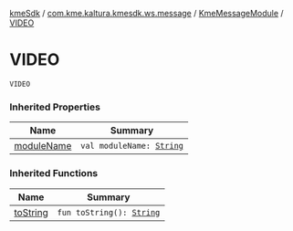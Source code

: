 [kmeSdk](../../index.md) / [com.kme.kaltura.kmesdk.ws.message](../index.md) / [KmeMessageModule](index.md) / [VIDEO](./-v-i-d-e-o.md)

# VIDEO

`VIDEO`

### Inherited Properties

| Name | Summary |
|---|---|
| [moduleName](module-name.md) | `val moduleName: `[`String`](https://kotlinlang.org/api/latest/jvm/stdlib/kotlin/-string/index.html) |

### Inherited Functions

| Name | Summary |
|---|---|
| [toString](to-string.md) | `fun toString(): `[`String`](https://kotlinlang.org/api/latest/jvm/stdlib/kotlin/-string/index.html) |
